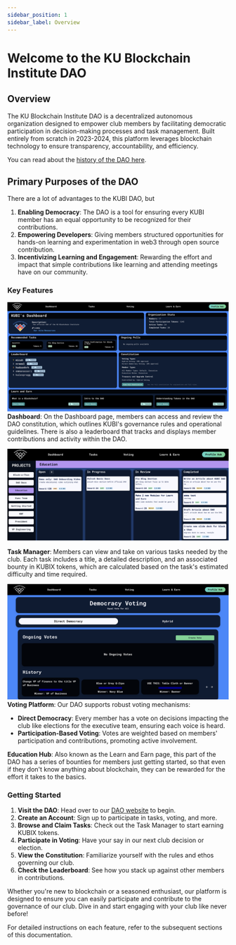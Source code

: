 ```yaml
---
sidebar_position: 1
sidebar_label: Overview
---
```


# Welcome to the KU Blockchain Institute DAO

## Overview

The KU Blockchain Institute DAO is a decentralized autonomous organization designed to empower club members by facilitating democratic participation in decision-making processes and task management. Built entirely from scratch in 2023-2024, this platform leverages blockchain technology to ensure transparency, accountability, and efficiency.

You can read about the [history of the DAO here](https://docs.kublockchain.com/blog/history-of-the-KUBI-DAO).

## Primary Purposes of the DAO

There are a lot of advantages to the KUBI DAO, but

1. **Enabling Democracy**: The DAO is a tool for ensuring every KUBI member has an equal opportunity to be recognized for their contributions.
2. **Empowering Developers**: Giving members structured opportunities for hands-on learning and experimentation in web3 through open source contribution.
3. **Incentivizing Learning and Engagement**: Rewarding the effort and impact that simple contributions like learning and attending meetings have on our community.

### Key Features

![Dashboard](./img/DAO-screenshots/dashboard.png)
**Dashboard**: On the Dashboard page, members can access and review the DAO constitution, which outlines KUBI's governance rules and operational guidelines. There is also a leaderboard that tracks and displays member contributions and activity within the DAO.

![Task Manager](./img/DAO-screenshots/taskboard.png)

**Task Manager**: Members can view and take on various tasks needed by the club. Each task includes a title, a detailed description, and an associated bounty in KUBIX tokens, which are calculated based on the task's estimated difficulty and time required.

![Voting Platform](./img/DAO-screenshots/dd_voting.png)
**Voting Platform**: Our DAO supports robust voting mechanisms:

- **Direct Democracy**: Every member has a vote on decisions impacting the club like elections for the executive team, ensuring each voice is heard.
- **Participation-Based Voting**: Votes are weighted based on members' participation and contributions, promoting active involvement.

**Education Hub**: Also known as the Learn and Earn page, this part of the DAO has a series of bounties for members just getting started, so that even if they don't know anything about blockchain, they can be rewarded for the effort it takes to the basics.

### Getting Started

1. **Visit the DAO**: Head over to our [DAO website](#) to begin.
2. **Create an Account**: Sign up to participate in tasks, voting, and more.
3. **Browse and Claim Tasks**: Check out the Task Manager to start earning KUBIX tokens.
4. **Participate in Voting**: Have your say in our next club decision or election.
5. **View the Constitution**: Familiarize yourself with the rules and ethos governing our club.
6. **Check the Leaderboard**: See how you stack up against other members in contributions.

Whether you're new to blockchain or a seasoned enthusiast, our platform is designed to ensure you can easily participate and contribute to the governance of our club. Dive in and start engaging with your club like never before!

For detailed instructions on each feature, refer to the subsequent sections of this documentation.
